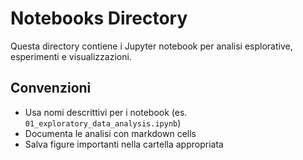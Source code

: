 # Notebooks Directory

Questa directory contiene i Jupyter notebook per analisi esplorative, esperimenti e visualizzazioni.

## Convenzioni

- Usa nomi descrittivi per i notebook (es. `01_exploratory_data_analysis.ipynb`)
- Documenta le analisi con markdown cells
- Salva figure importanti nella cartella appropriata
